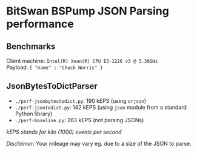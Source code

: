 # BitSwan BSPump JSON Parsing performance


## Benchmarks

Client machine: `Intel(R) Xeon(R) CPU E3-1226 v3 @ 3.30GHz`  
Payload:  `{ "name" : "Chuck Norris" }`  


## JsonBytesToDictParser

 * `./perf-jsonbytestodict.py`: 190 kEPS (using `orjson`)
 * `./perf-jsontodict.py`: 142 kEPS (using `json` module from a standard Python library)
 * `./perf-baseline.py`: 263 kEPS (not parsing JSONs)


*kEPS stands for kilo (1000) events per second*

_Disclaimer_: Your mileage may vary eg. due to a size of the JSON to parse.
